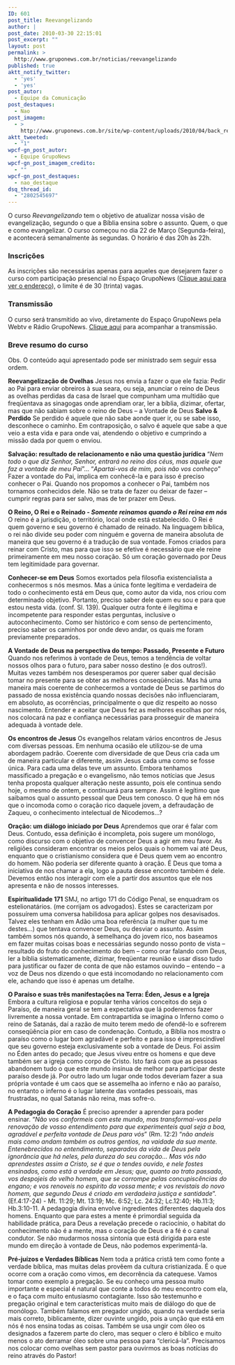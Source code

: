 ```yaml
---
ID: 601
post_title: Reevangelizando
author: |
post_date: 2010-03-30 22:15:01
post_excerpt: ""
layout: post
permalink: >
  http://www.gruponews.com.br/noticias/reevangelizando
published: true
aktt_notify_twitter:
  - 'yes'
  - 'yes'
post_autor:
  - Equipe da Comunicação
post_destaques:
  - Nao
post_imagem:
  - >
    http://www.gruponews.com.br/site/wp-content/uploads/2010/04/back_reevangelizando.jpg
aktt_tweeted:
  - "1"
wpcf-gn_post_autor:
  - Equipe GrupoNews
wpcf-gn_post_imagem_credito:
  - ""
wpcf-gn_post_destaques:
  - nao_destaque
dsq_thread_id:
  - "2802545697"
---
```

O curso <em>Reevangelizando</em> tem o objetivo de atualizar nossa visão de evangelização, segundo o que a Bíblia ensina sobre o assunto. Quem, o que e como evangelizar. O curso começou no dia 22 de Março (Segunda-feira),  e acontecerá semanalmente às segundas. O horário é das 20h às 22h.
<h3>Inscrições</h3>
As inscrições são necessárias apenas para aqueles que desejarem fazer o curso com participação presencial no Espaço GrupoNews (<a href="http://www.gruponews.com.br/fale-conosco">Clique aqui para ver o endereço</a>), o limite é de 30 (trinta) vagas.
<h3>Transmissão</h3>
O curso será transmitido ao vivo, diretamente do Espaço GrupoNews pela Webtv e Rádio GrupoNews. <a href="http://www.gruponews.com.br/webtv/ao-vivo">Clique aqui</a> para acompanhar a transmissão.
<h3>Breve resumo do curso</h3>
Obs. O conteúdo aqui apresentado pode ser ministrado sem seguir essa ordem.

<strong>Reevangelização de Ovelhas</strong> Jesus nos envia a fazer o que ele fazia: Pedir ao Pai para enviar obreiros à sua seara, ou seja, anunciar o reino de Deus as ovelhas perdidas da casa de Israel que compunham uma multidão que freqüentava as sinagogas onde aprendiam orar, ler a bíblia, dizimar, ofertar, mas que não sabiam sobre o reino de Deus – a Vontade de Deus <strong>Salvo &amp; Perdido</strong> Se perdido é aquele que não sabe aonde quer ir, ou se sabe isso, desconhece o caminho. Em contraposição, o salvo é aquele que sabe a que veio a esta vida e para onde vai, atendendo o objetivo e cumprindo a missão dada por quem o enviou.

<strong>Salvação: resultado de relacionamento e não uma questão jurídica</strong> “<em>Nem todo o que diz Senhor, Senhor, entrará no reino dos céus, mas aquele que faz a vontade de meu Pai</em>”... “<em>Apartai-vos de mim, pois não vos conheço</em>” Fazer a vontade do Pai, implica em conhecê-la e para isso é preciso conhecer o Pai. Quando nos propomos a conhecer o Pai, também nos tornamos conhecidos dele. Não se trata de fazer ou deixar de fazer – cumprir regras para ser salvo, mas de ter prazer em Deus.

<strong>O Reino, O Rei e o Reinado - <em>Somente reinamos quando o Rei reina em nós</em></strong> O reino é a jurisdição, o território, local onde está estabelecido. O Rei é quem governo e seu governo é chamado de reinado. Na linguagem bíblica, o rei não divide seu poder com ninguém e governa de maneira absoluta de maneira que seu governo é a tradução de sua vontade. Fomos criados para reinar com Cristo, mas para que isso se efetive é necessário que ele reine primeiramente em meu nosso coração. Só um coração governado por Deus tem legitimidade para governar.<strong> </strong>

<strong>Conhecer-se em Deus</strong> Somos exortados pela filosofia existencialista a conhecermos s nós mesmos. Mas a única fonte legítima e verdadeira de todo o conhecimento está em Deus que, como autor da vida, nos criou com determinado objetivo. Portanto, preciso saber dele quem eu sou e para que estou nesta vida. (conf. Sl. 139). Qualquer outra fonte é ilegítima e incompetente para responder estas perguntas, inclusive o autoconhecimento. Como ser histórico e com senso de pertencimento, preciso saber os caminhos por onde devo andar, os quais me foram previamente preparados.<strong></strong>

<strong>A Vontade de Deus na perspectiva do tempo: Passado, Presente e Futuro</strong> Quando nos referimos à vontade de Deus, temos a tendência de voltar nossos olhos para o futuro, para saber nosso destino (e dos outros!). Muitas vezes também nos desesperamos por querer saber qual decisão tomar no presente para se obter as melhores conseqüências. Mas há uma maneira mais coerente de conhecermos a vontade de Deus se partimos do passado de nossa existência quando nossas decisões não influenciaram, em absoluto, as ocorrências, principalmente o que diz respeito ao nosso nascimento. Entender e aceitar que Deus fez as melhores escolhas por nós, nos colocará na paz e confiança necessárias para prosseguir de maneira adequada à vontade dele.<strong></strong>

<strong>Os encontros de Jesus</strong> Os evangelhos relatam vários encontros de Jesus com diversas pessoas. Em nenhuma ocasião ele utilizou-se de uma abordagem padrão. Coerente com diversidade de que Deus cria cada um de maneira particular e diferente, assim Jesus cada uma como se fosse única. Para cada uma delas teve um assunto. Embora tenhamos massificado a pregação e o evangelismo, não temos notícias que Jesus tenha proposta qualquer alteração neste assunto, pois ele continua sendo hoje, o mesmo de ontem, e continuará para sempre. Assim é legítimo que saibamos qual o assunto pessoal que Deus tem conosco. O que há em nós que o incomoda como o coração rico daquele jovem, a defraudação de Zaqueu, o conhecimento intelectual de Nicodemos...?<strong></strong>

<strong>Oração: um diálogo iniciado por Deus</strong> Aprendemos que orar é falar com Deus. Contudo, essa definição é incompleta, pois sugere um monólogo, como discurso com o objetivo de convencer Deus a agir em meu favor. As religiões consideram encontrar os meios pelos quais o homem vai até Deus, enquanto que o cristianismo considera que é Deus quem vem ao encontro do homem. Não poderia ser diferente quanto à oração. É Deus que toma a iniciativa de nos chamar a ela, logo a pauta desse encontro também é dele. Devemos então nos interagir com ele a partir dos assuntos que ele nos apresenta e não de nossos interesses.<strong></strong>

<strong>Espiritualidade 171</strong> SMJ, no artigo 171 do Código Penal, se enquadram os estelionatários. (me corrijam os advogados). Estes se caracterizam por possuírem uma conversa habilidosa para aplicar golpes nos desavisados. Talvez eles tenham em Adão uma boa referência (a mulher que tu me destes...) que tentava convencer Deus, ou desviar o assunto. Assim também somos nós quando, à semelhança do jovem rico, nos baseamos em fazer muitas coisas boas e necessárias segundo nosso ponto de vista – resultado do fruto do conhecimento do bem – como orar falando com Deus, ler a bíblia sistematicamente, dizimar, freqüentar reunião e usar disso tudo para justificar ou fazer de conta de que não estamos ouvindo – entendo – a voz de Deus nos dizendo o que está incomodando no relacionamento com ele, achando que isso é apenas um detalhe.

<strong>O Paraíso e suas três manifestações na Terra: Éden, Jesus e a Igreja</strong> Embora a cultura religiosa e popular tenha vários conceitos do seja o Paraíso, de maneira geral se tem a expectativa que lá poderemos fazer livremente a nossa vontade. Em contrapartida se imagina o Inferno como o reino de Satanás, daí a razão de muito terem medo de ofendê-lo e sofrerem conseqüência pior em caso de condenação. Contudo, a Bíblia nos mostra o paraíso como o lugar bom agradável e perfeito e para isso é imprescindível que seu governo esteja exclusivamente sob a vontade de Deus. Foi assim no Éden antes do pecado; que Jesus viveu entre os homens e que deve também ser a igreja como corpo de Cristo. Isto fará com que as pessoas abandonem tudo o que este mundo insinua de melhor para participar deste paraíso desde já. Por outro lado um lugar onde todos deveriam fazer a sua própria vontade é um caos que se assemelha ao inferno e não ao paraíso, no entanto o inferno é o lugar latente das vontades pessoais, mas frustradas, no qual Satanás não reina, mas sofre-o.<strong></strong>

<strong>A Pedagogia do Coração</strong> É preciso aprender a aprender para poder ensinar. “<em>Não vos conformeis com este mundo, mas transformai-vos pela renovação de vosso entendimento para que experimenteis qual seja a boa, agradável e perfeita vontade de Deus para vós</em>” (Rm. 12:2) “<em>não andeis mais como andam também os outros gentios, na vaidade da sua mente. Entenebrecidos no entendimento, separados da vida de Deus pela ignorância que há neles, pela dureza do seu coração... Mas vós não aprendestes assim a Cristo, se é que o tendes ouvido, e nele fostes ensinados, como está a verdade em Jesus; que, quanto ao trato passado, vos despojeis do velho homem, que se corrompe pelas concupiscências do engano; e vos renoveis no espírito da vossa mente; e vos revistais do novo homem, que segundo Deus é criado em verdadeira justiça e santidade</em>”. (Ef.4:17-24) - Mt. 11:29; Mt. 13:19; Mc. 6:52; Lc. 24:32; Lc.12:40; Hb.11:3; Hb.3:10-11. A pedagogia divina envolve ingredientes diferentes daquela dos homens. Enquanto que para estes a mente é primordial seguida da habilidade prática, para Deus a revelação precede o raciocínio, o habitat do conhecimento não é a mente, mas o coração de Deus e a fé é o canal condutor. Se não mudarmos nossa sintonia que está dirigida para este mundo em direção à vontade de Deus, não podemos experimentá-la.<strong></strong>

<strong>Pré-juízos e Verdades Bíblicas</strong> Nem toda a prática cristã tem como fonte a verdade bíblica, mas muitas delas provêem da cultura cristianizada. É o que ocorre com a oração como vimos, em decorrência da catequese. Vamos tomar como exemplo a pregação. Se eu conheço uma pessoa muito importante e especial é natural que conte a todos do meu encontro com ela, e o faça com muito entusiasmo contagiante. Isso são testemunho e pregação original e tem características muito mais de diálogo do que de monólogo. Também falamos em pregador ungido, quando na verdade seria mais correto, biblicamente, dizer ouvinte ungido, pois a unção que está em nós é nos ensina todas as coisas. Também se usa ungir com óleo os designados a fazerem parte do clero, mas sequer o clero é bíblico e muito menos o ato derramar óleo sobre uma pessoa para “clericá-la”. Precisamos nos colocar como ovelhas sem pastor para ouvirmos as boas notícias do reino através do Pastor!